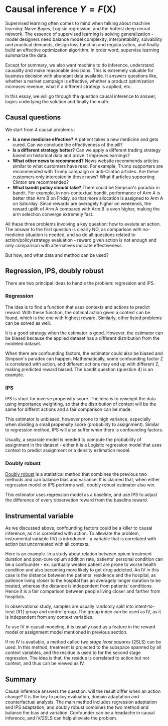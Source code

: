 # Causal inference $Y=F($X)

Supervised learning often comes to mind when talking about machine learning: Naive Bayes, Logisic regression, and the hottest deep neural network. The essence of supervised learning is solving generalization - model designers need balance model complexity, interpretability, solvability and practical demands, design loss function and regularization, and finally build an effective optimization algorithm. In order word, supervise learning summarize the data. 

Except for summary, we also want machine to do inference, understand causality and make reasonable decisions. This is extremely valuable for business decision with abundant data available. It answers questions like, whether a market campaign is effective, whether a product optimization increases revenue, what if a different strategy is applied, etc.

In this essay, we will go through the question causal inference to answer, logics underlying the solution and finally the math.

## Causal questions
We start from 4 causal problems :  
* __Is a new medicine effective?__ A patient takes a new medicine and gets cured. Can we conclude the effectiveness of the pill? 
* __Is a different strategy better?__ Can we apply a different trading strategy based on historical data and prove it improves earnings?
* __What other news to recommend?__ News website recommends articles similar to what customers have read. For example, Trump supporters are recommended with Trump campaign or anti-Clinton articles. Are these customers only interested in these news? What if articles supporting Clinton are recommended?
* __What bandit policy should take?__ There could be Simpson's paradox in bandit. For example, in non-contextual bandit, performance of Arm A is better than Arm B on Friday, so that more allocation is assigned to Arm A on Saturday. Since rewards are averagely higher on weekends, the reward uplift of Arm A compared with Arm B is even higher, making the arm selection converge extremely fast.

All these three problems involving a key question: how to evalute an action. The answer to the first question is clearly NO, as comparison with no-medicine situation is needed, and so do all questions related to action/policy/strategy evaluation - reward given action is not enough and only comparison with alternatives indicate effectiveness. 

But how, and what data and method can be used?

## Regression, IPS, doubly robust
There are two principal ideas to handle the problem: regression and IPS.

### Regression
The idea is to find a function that uses contexts and actions to predict reward. With these function, the optimal action given a context can be found, which is the one with highest reward. Similarly, other listed problems can be solved as well. 

It is a good strategy when the estimator is good. However, the estimator can be biased because the applied dataset has a different distribution from the modeled dataset.

When there are confounding factors, the estimator could also be biased and Simpson's paradox can happen. Mathematically, some confounding factor Z is correlated with action, and different actions may end up with different Z, making predicted reward biased. The bandit question (question 4) is an example. 

### IPS
IPS is short for inverse propensity score. The idea is to reweight the data using importance weighting, so that the distribution of context will be the same for differnt actions and a fair comparison can be made. 

This estimator is unbiased, however prone to high variance, especially when dividing a small propensity score (probability to assignment). Similar to regression method, IPS will also suffer when there is confounding factors.

Usually, a separate model is needed to compute the probability of assignment in the dataset - either it is a Logistic regression model that uses context to predict assignment or a density estimation model.

### Doubly robust
[Doubly robust](https://arxiv.org/pdf/1103.4601.pdf) is a statistical method that combines the previous two methods and can balance bias and variance. It is claimed that, when either regression model or IPS performs well, doubly robust estimator also win. 

This estimator uses regression model as a baseline, and use IPS to adjust the difference of every observation reward from the baseline reward.

## Instrumental variable
As we discussed above, confounding factors could be a killer to causal inference, as it is correlated with action. To alleviate the problem, instrumental variable (IV) is introduced - a variable that is correlated with action but uncorrelated with all contexts. 

Here is an example. In a study about relation between opium treatment duration and post-cure opium addition rate, patients' personal condition can be a confounder - ex. spritually weaker patient are prone to worse health condition and also becoming more likely to get drug addicted. An IV in this case is the distance between the patients' residence and the hospital, as patience living closer to the hospital has an averagely longer duration to be treated, whereas the distance is independent from patients' conditions. Hence it is a fair comparison between people living closer and farther from hospitals.

In observational study, samples are usually randomly split into intent-to-treat (IIT) group and control group. The group index can be used as IV, as it is independent from any context variables. 

To use IV in causal modeling, it is usually used as a feature in the reward model or assignment model mentioned in previous section. 

If no IV is available, a method called _two stage least squares_ (2SLS) can be used. In this method, treatment is projected to the subspace spanned by all context variables, and the residue is used to for the second stage regression. The idea is that, the residue is correlated to action but not context, and thus can be viewed as IV. 

## Summary
Causal inference answers the question: will the result differ when an action change? It is the key to policy evaluation, domain adaptation and counterfactual analysis. The main method includes regression adaptation and IPS adaptation, and doubly robust combines the two method and balance the bias and variation. Confounder can be a headache in causal inference, and IV/2SLS can help alleviate the problem.
